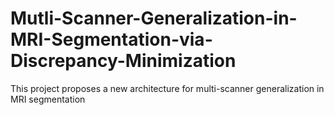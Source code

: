 # Mutli-Scanner-Generalization-in-MRI-Segmentation-via-Discrepancy-Minimization
This project proposes a new architecture for multi-scanner generalization in MRI segmentation

